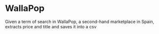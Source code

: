# WallaPop
Given a term of search in WallaPop, a second-hand marketplace in Spain, extracts price and title and saves it into a csv
